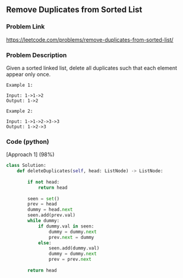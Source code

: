 ## Remove Duplicates from Sorted List

### Problem Link

https://leetcode.com/problems/remove-duplicates-from-sorted-list/

### Problem Description 

Given a sorted linked list, delete all duplicates such that each element appear only once.

```
Example 1:

Input: 1->1->2
Output: 1->2

```

```
Example 2:

Input: 1->1->2->3->3
Output: 1->2->3

```


### Code (python)

[Approach 1] (98%)

```python
class Solution:
    def deleteDuplicates(self, head: ListNode) -> ListNode:
        
        if not head:
            return head
        
        seen = set()
        prev = head
        dummy = head.next
        seen.add(prev.val)
        while dummy:
            if dummy.val in seen:
                dummy = dummy.next
                prev.next = dummy
            else:
                seen.add(dummy.val)
                dummy = dummy.next
                prev = prev.next
            
        return head
```